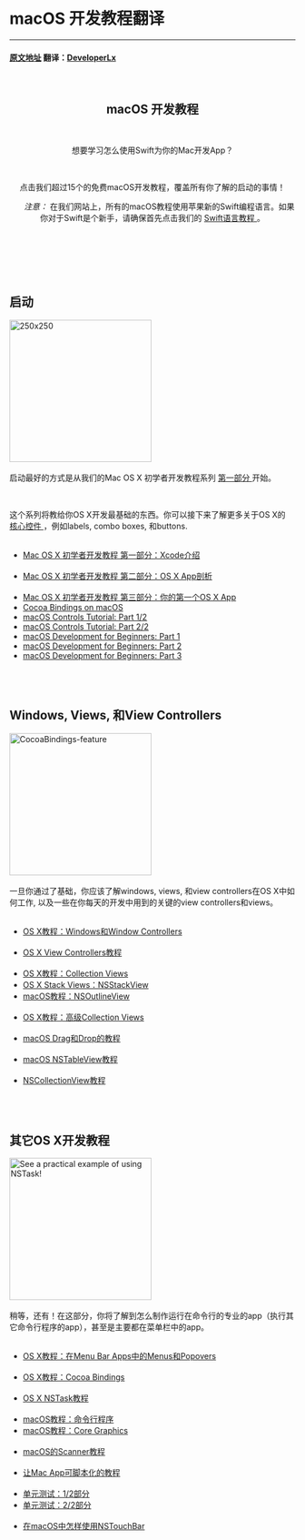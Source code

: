 # macOS 开发教程翻译
---
#### [原文地址](https://www.raywenderlich.com/category/macos) 翻译：[DeveloperLx](http://weibo.com/DeveloperLx)

<div id="content">
    <header class="entry-header">
        <!-- <h2 class="entry-title"> -->
           
        <h2 class="entry-title">
            macOS 开发教程
        </h2>
        <div class="content-wrapper taxonomy-description">
               
            <p>
                想要学习怎么使用Swift为你的Mac开发App？
            </p>
               
            <p>
                点击我们超过15个的免费macOS开发教程，覆盖所有你了解的启动的事情！
            </p>
            <div class="note">
                     
                <em>
                    注意：
                </em>
                在我们网站上，所有的macOS教程使用苹果新的Swift编程语言。如果你对于Swift是个新手，请确保首先点击我们的
                <a href="http://www.raywenderlich.com/swift-language-tutorials" sl-processed="1">
                    Swift语言教程
                </a>
                。
            </div>
        </div>
        <!-- </h2> -->
    </header>
    <div class="content-wrapper">
           
        <h2 style="clear:both; padding-top: 20px;">
            启动
        </h2>
        <img class="alignright size-full wp-image-110249 bordered" src="https://koenig-media.raywenderlich.com/uploads/2015/07/250x250.png"
        alt="250x250" width="250" height="250" />
           
        <p>
            启动最好的方式是从我们的Mac OS X 初学者开发教程系列
            <a href="https://github.com/DeveloperLx/macOS_Development_Tutorials_translation/blob/master/Mac%20OS%20X%20Development%20Tutorial%20for%20Beginners%20Part%201-%20Intro%20to%20Xcode.md"
            sl-processed="1">
                第一部分
            </a>
            开始。
        </p>
           
        <p>
            这个系列将教给你OS X开发最基础的东西。你可以接下来了解更多关于OS X的
            <a href="https://www.raywenderlich.com/82046/introduction-to-os-x-tutorial-core-controls-and-swift-part-1"
            sl-processed="1">
                核心控件
            </a>
            ，例如labels, combo boxes, 和buttons.
        </p>
        <ul>
               
            <li>
                <a href="https://github.com/DeveloperLx/macOS_Development_Tutorials_translation/blob/master/Mac%20OS%20X%20Development%20Tutorial%20for%20Beginners%20Part%201-%20Intro%20to%20Xcode.md"
                sl-processed="1">
                    Mac OS X 初学者开发教程 第一部分：Xcode介绍
                </a>
            </li>
               
            <li>
                <a href="https://www.raywenderlich.com/110267/mac-os-x-development-tutorial-beginners-part-2-os-x-app-anatomy"
                sl-processed="1">
                    Mac OS X 初学者开发教程 第二部分：OS X App剖析
                </a>
            </li>
               
            <li>
                <a href="https://www.raywenderlich.com/110269/mac-os-x-development-tutorial-beginners-part-3-first-os-x-app"
                sl-processed="1">
                    Mac OS X 初学者开发教程 第三部分：你的第一个OS X App
                </a>
            </li>
            <li>
                <a href="https://www.raywenderlich.com/141297/cocoa-bindings-macos" sl-processed="1">
                    Cocoa Bindings on macOS
                </a>
            </li>
            <li>
                <a href="https://www.raywenderlich.com/149295/macos-controls-tutorial-part-12"
                sl-processed="1">
                    macOS Controls Tutorial: Part 1/2
                </a>
            </li>
            <li>
                <a href="https://www.raywenderlich.com/149297/macos-controls-tutorial-part-22"
                sl-processed="1">
                    macOS Controls Tutorial: Part 2/2
                </a>
            </li>
            <li>
                <a href="https://www.raywenderlich.com/151741/macos-development-beginners-part-1"
                sl-processed="1">
                    macOS Development for Beginners: Part 1
                </a>
            </li>
            <li>
                <a href="https://www.raywenderlich.com/151746/macos-development-beginners-part-2"
                sl-processed="1">
                    macOS Development for Beginners: Part 2
                </a>
            </li>
            <li>
                <a href="https://www.raywenderlich.com/151748/macos-development-beginners-part-3"
                sl-processed="1">
                    macOS Development for Beginners: Part 3
                </a>
            </li>
        </ul>
           
        <h2 style="clear:both; padding-top: 20px;">
            Windows, Views, 和View Controllers
        </h2>
        <img src="https://koenig-media.raywenderlich.com/uploads/2016/03/CocoaBindings-feature-250x250.png"
        alt="CocoaBindings-feature" width="250" height="250" class="alignright size-thumbnail wp-image-129292 bordered"
        />
           
        <p>
            一旦你通过了基础，你应该了解windows, views, 和view controllers在OS X中如何工作, 以及一些在你每天的开发中用到的关键的view
            controllers和views。
        </p>
        <ul>
               
            <li>
                <a href="https://www.raywenderlich.com/111947/windows-and-window-controllers-in-os-x-tutorial"
                sl-processed="1">
                    OS X教程：Windows和Window Controllers
                </a>
            </li>
               
            <li>
                <a href="https://www.raywenderlich.com/112811/os-x-view-controllers-tutorial"
                sl-processed="1">
                    OS X View Controllers教程
                </a>
            </li>
               
            <li>
                <a href="https://www.raywenderlich.com/120494/collection-views-os-x-tutorial"
                sl-processed="1">
                    OS X教程：Collection Views
                </a>
            </li>
            <li>
                <a href="https://www.raywenderlich.com/122295/os-x-stack-views-nsstackview"
                sl-processed="1">
                    OS X Stack Views：NSStackView
                </a>
            </li>
            <li>
                <a href="https://www.raywenderlich.com/123463/nsoutlineview-macos-tutorial"
                sl-processed="1">
                    macOS教程：NSOutlineView
                </a>
            </li>
               
            <li>
                <a href="https://www.raywenderlich.com/132268/advanced-collection-views-os-x-tutorial"
                sl-processed="1">
                    OS X教程：高级Collection Views
                </a>
            </li>
               
            <li>
                <a href="https://www.raywenderlich.com/136272/drag-and-drop-tutorial-for-macos"
                sl-processed="1">
                    macOS Drag和Drop的教程
                </a>
            </li>
               
            <li>
                <a href="https://www.raywenderlich.com/143828/macos-nstableview-tutorial"
                sl-processed="1">
                    macOS NSTableView教程
                </a>
            </li>
               
            <li>
                <a href="https://www.raywenderlich.com/145978/nscollectionview-tutorial"
                sl-processed="1">
                    NSCollectionView教程
                </a>
            </li>
        </ul>
           
        <h2 style="clear:both; padding-top: 20px;">
            其它OS X开发教程
        </h2>
        <img src="https://koenig-media.raywenderlich.com/uploads/2016/03/NSTask-for-mac-feature-250x250.png"
        alt="See a practical example of using NSTask!" width="250" height="250"
        class="size-thumbnail wp-image-129761 bordered alignright" />
           
        <p>
            稍等，还有！在这部分，你将了解到怎么制作运行在命令行的专业的app（执行其它命令行程序的app），甚至是主要都在菜单栏中的app。
        </p>
        <ul>
               
            <li>
                <a href="https://www.raywenderlich.com/98178/os-x-tutorial-menus-popovers-menu-bar-apps"
                sl-processed="1">
                    OS X教程：在Menu Bar Apps中的Menus和Popovers
                </a>
            </li>
               
            <li>
                <a href="https://www.raywenderlich.com/124490/cocoa-bindings-os-x-tutorial"
                sl-processed="1">
                    OS X教程：Cocoa Bindings
                </a>
            </li>
               
            <li>
                <a href="https://www.raywenderlich.com/125071/nstask-tutorial-os-x" sl-processed="1">
                    OS X NSTask教程
                </a>
            </li>
               
            <li>
                <a href="https://www.raywenderlich.com/128039/command-line-programs-macos-tutorial"
                sl-processed="1">
                    macOS教程：命令行程序
                </a>
            </li>
            <li>
                <a href="https://www.raywenderlich.com/128614/core-graphics-os-x-tutorial"
                sl-processed="1">
                    macOS教程：Core Graphics
                </a>
            </li>
               
            <li>
                <a href="https://www.raywenderlich.com/128792/nsscanner-tutorial-for-os-x"
                sl-processed="1">
                    macOS的Scanner教程
                </a>
            </li>
               
            <li>
                <a href="https://www.raywenderlich.com/133007/making-mac-app-scriptable-tutorial"
                sl-processed="1">
                    让Mac App可脚本化的教程
                </a>
            </li>
               
            <li>
                <a href="https://www.raywenderlich.com/141405/unit-testing-macos-part-12"
                sl-processed="1">
                    单元测试：1/2部分
                </a>
            </li>
            <li>
                <a href="https://www.raywenderlich.com/142090/unit-testing-macos-part-22"
                sl-processed="1">
                    单元测试：2/2部分
                </a>
            </li>
               
            <li>
                <a href="https://www.raywenderlich.com/147118/use-nstouchbar-macos" sl-processed="1">
                    在macOS中怎样使用NSTouchBar
                </a>
            </li>
        </ul>
    </div>
</div>
